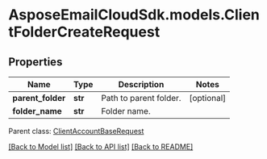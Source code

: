 # AsposeEmailCloudSdk.models.ClientFolderCreateRequest
## Properties
Name | Type | Description | Notes
------------ | ------------- | ------------- | -------------
**parent_folder** | **str** | Path to parent folder.              | [optional] 
**folder_name** | **str** | Folder name.              | 

 Parent class: [ClientAccountBaseRequest](ClientAccountBaseRequest.md)

[[Back to Model list]](README.md#documentation-for-models) [[Back to API list]](README.md#documentation-for-api-endpoints) [[Back to README]](README.md)


